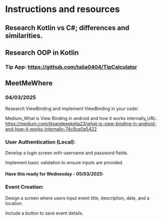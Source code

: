 # Instructions and resources

## Research  Kotlin vs C#; differences and similarities. 
## Research OOP  in Kotlin 

### Tip App: https://github.com/talia0404/TipCalculator

## MeetMeWhere


### 04/03/2025

Research ViewBinding and implement ViewBinding in your code:

Medium_What is View Binding in android and how it works internally_URL: https://medium.com/@sandeepkella23/what-is-view-binding-in-android-and-how-it-works-internally-74c9ce0e5422 

### User Authentication (Local):

Develop a login screen with username and password fields.

Implement basic validation to ensure inputs are provided.



#### **Have this ready for Wednesday - 05/03/2025:**


### Event Creation:

Design a screen where users input event title, description, date, and a location. 

Include a button to save event details.









